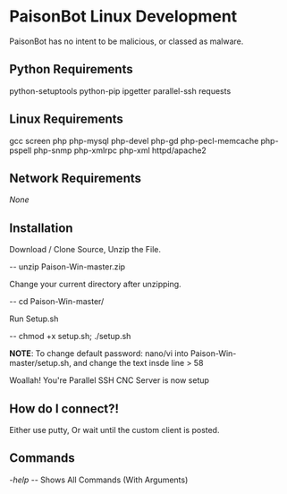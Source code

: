 # PaisonBot Linux Development
PaisonBot has no intent to be malicious, or classed as malware.

## Python Requirements
python-setuptools python-pip ipgetter parallel-ssh requests

## Linux Requirements
gcc screen php php-mysql php-devel php-gd php-pecl-memcache php-pspell php-snmp php-xmlrpc php-xml httpd/apache2

## Network Requirements
*None*


## Installation
Download / Clone Source, Unzip the File.

-- unzip Paison-Win-master.zip

Change your current directory after unzipping.

-- cd Paison-Win-master/

Run Setup.sh

-- chmod +x setup.sh; ./setup.sh

__NOTE__: To change default password: nano/vi into Paison-Win-master/setup.sh, and change the text insde line > 58

Woallah! You're Parallel SSH CNC Server is now setup


## How do I connect?!
Either use putty, Or wait until the custom client is posted.


## Commands
*-help*
    -- Shows All Commands (With Arguments)
